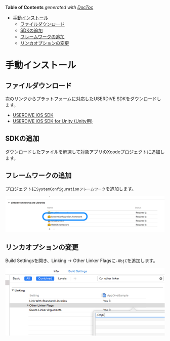<!-- START doctoc generated TOC please keep comment here to allow auto update -->
<!-- DON'T EDIT THIS SECTION, INSTEAD RE-RUN doctoc TO UPDATE -->
**Table of Contents**  *generated with [DocToc](https://github.com/thlorenz/doctoc)*

- [手動インストール](#%E6%89%8B%E5%8B%95%E3%82%A4%E3%83%B3%E3%82%B9%E3%83%88%E3%83%BC%E3%83%AB)
  - [ファイルダウンロード](#%E3%83%95%E3%82%A1%E3%82%A4%E3%83%AB%E3%83%80%E3%82%A6%E3%83%B3%E3%83%AD%E3%83%BC%E3%83%89)
  - [SDKの追加](#sdk%E3%81%AE%E8%BF%BD%E5%8A%A0)
  - [フレームワークの追加](#%E3%83%95%E3%83%AC%E3%83%BC%E3%83%A0%E3%83%AF%E3%83%BC%E3%82%AF%E3%81%AE%E8%BF%BD%E5%8A%A0)
  - [リンカオプションの変更](#%E3%83%AA%E3%83%B3%E3%82%AB%E3%82%AA%E3%83%97%E3%82%B7%E3%83%A7%E3%83%B3%E3%81%AE%E5%A4%89%E6%9B%B4)

<!-- END doctoc generated TOC please keep comment here to allow auto update -->

# 手動インストール

## ファイルダウンロード

次のリンクからプラットフォームに対応したUSERDIVE SDKをダウンロードします。

- [USERDIVE iOS SDK](https://github.com/uncovertruth/userdive-ios-sdk/releases/tag/1.1.0)
- [USERDIVE iOS SDK for Unity (Unity用)](https://github.com/uncovertruth/userdive-ios-sdk-for-unity/releases/tag/v1.0.0)

## SDKの追加

ダウンロードしたファイルを解凍して対象アプリのXcodeプロジェクトに追加します。

## フレームワークの追加

プロジェクトに`SystemConfigurationフレームワーク`を追加します。

![add systemconfiguration framework](./files/install_manual_1.png)

## リンカオプションの変更

Build Settingsを開き、Linking -> Other Linker Flagsに`-ObjC`を追加します。

![add objc linker flag](./files/install_manual_2.png)
